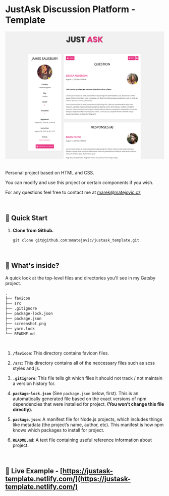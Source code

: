 # JustAsk Discussion Platform - Template

![](screenshot.png)

<br />
Personal project based on HTML and CSS.

You can modify and use this project or certain components if you wish.

For any questions feel free to contact me at marek@matejovic.cz

<br />

## 🎉 Quick Start

1.  **Clone from Github.**

    ```
    git clone git@github.com:mmatejovic/justask_template.git
    ```

  <br />


## 🤔 What's inside?

A quick look at the top-level files and directories you'll see in my Gatsby project.

    .
    ├── favicon
    ├── src
    ├── .gitignore
    ├── package-lock.json
    ├── package.json
    ├── screenshot.png
    ├── yarn.lock
    └── README.md

<br />

1.  **`/favicon`**: This directory contains favicon files.

2.  **`/src`**: This directory contains all of the neccessary files such as scss styles and js.

3.  **`.gitignore`**: This file tells git which files it should not track / not maintain a version history for.

4.  **`package-lock.json`** (See `package.json` below, first). This is an automatically generated file based on the exact versions of npm dependencies that were installed for project. **(You won’t change this file directly).**

5.  **`package.json`**: A manifest file for Node.js projects, which includes things like metadata (the project’s name, author, etc). This manifest is how npm knows which packages to install for project.

6.  **`README.md`**: A text file containing useful reference information about project.

<br />

## 🔗 Live Example - [https://justask-template.netlify.com/](https://justask-template.netlify.com/)

<br />
<br />